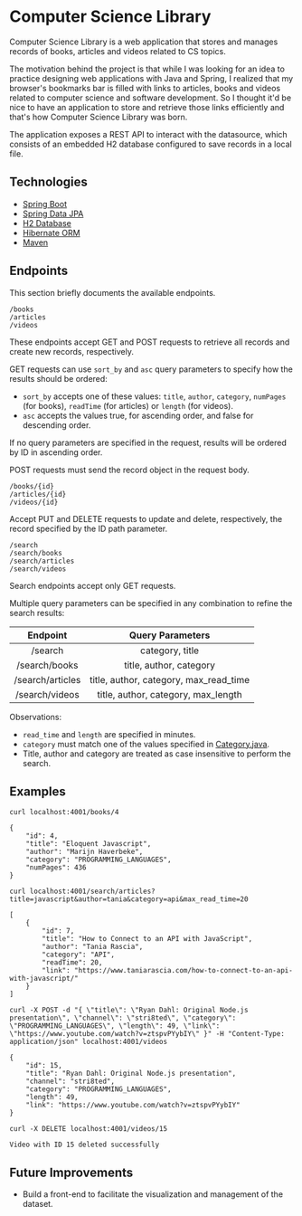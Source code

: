 # Computer Science Library

Computer Science Library is a web application that stores and manages records of books, articles and videos related to CS topics.

The motivation behind the project is that while I was looking for an idea to practice designing web applications with Java and Spring, I realized that my browser's bookmarks bar is filled with links to articles, books and videos related to computer science and software development. So I thought it'd be nice to have an application to store and retrieve those links efficiently and that's how Computer Science Library was born.

The application exposes a REST API to interact with the datasource, which consists of an embedded H2 database configured to save records in a local file.

## Technologies

* [Spring Boot](https://spring.io/projects/spring-boot)
* [Spring Data JPA](https://spring.io/projects/spring-data-jpa)
* [H2 Database](https://www.h2database.com/html/main.html)
* [Hibernate ORM](https://hibernate.org/)
* [Maven](https://maven.apache.org/)

## Endpoints

This section briefly documents the available endpoints.

```
/books
/articles
/videos
```

These endpoints accept GET and POST requests to retrieve all records and create new records, respectively.

GET requests can use `sort_by` and `asc` query parameters to specify how the results should be ordered:
* `sort_by` accepts one of these values: `title`, `author`, `category`, `numPages` (for books), `readTime` (for articles) or `length` (for videos).  
* `asc` accepts the values true, for ascending order, and false for descending order.

If no query parameters are specified in the request, results will be ordered by ID in ascending order.  

POST requests must send the record object in the request body.

```
/books/{id}
/articles/{id}
/videos/{id}
```

Accept PUT and DELETE requests to update and delete, respectively, the record specified by the ID path parameter.

```
/search
/search/books
/search/articles
/search/videos
```

Search endpoints accept only GET requests.  

Multiple query parameters can be specified in any combination to refine the search results:

| Endpoint | Query Parameters |
| :-----------: | :-----------: |
| /search | category, title |
| /search/books | title, author, category |
| /search/articles | title, author, category, max_read_time |
| /search/videos | title, author, category, max_length |

Observations: 
* `read_time` and `length` are specified in minutes.
* `category` must match one of the values specified in [Category.java](./src/main/java/com/pdafr/computer/science/library/enums/Category.java).
* Title, author and category are treated as case insensitive to perform the search.

## Examples

```
curl localhost:4001/books/4

{
    "id": 4,
    "title": "Eloquent Javascript",
    "author": "Marijn Haverbeke",
    "category": "PROGRAMMING_LANGUAGES",
    "numPages": 436
}

curl localhost:4001/search/articles?title=javascript&author=tania&category=api&max_read_time=20

[
    {
        "id": 7,
        "title": "How to Connect to an API with JavaScript",
        "author": "Tania Rascia",
        "category": "API",
        "readTime": 20,
        "link": "https://www.taniarascia.com/how-to-connect-to-an-api-with-javascript/"
    }
]

curl -X POST -d "{ \"title\": \"Ryan Dahl: Original Node.js presentation\", \"channel\": \"stri8ted\", \"category\": \"PROGRAMMING_LANGUAGES\", \"length\": 49, \"link\": \"https://www.youtube.com/watch?v=ztspvPYybIY\" }" -H "Content-Type: application/json" localhost:4001/videos

{
    "id": 15,
    "title": "Ryan Dahl: Original Node.js presentation",
    "channel": "stri8ted",
    "category": "PROGRAMMING_LANGUAGES",
    "length": 49,
    "link": "https://www.youtube.com/watch?v=ztspvPYybIY"
}

curl -X DELETE localhost:4001/videos/15

Video with ID 15 deleted successfully

```

## Future Improvements

* Build a front-end to facilitate the visualization and management of the dataset.